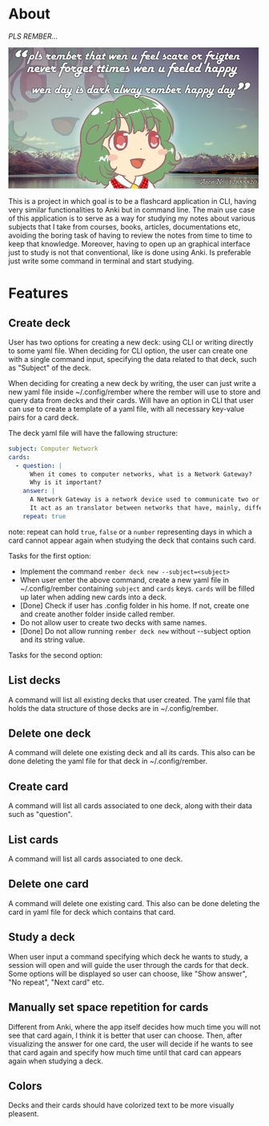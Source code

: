 
# About

*PLS REMBER...*

![alt text](https://github.com/KnowledgeEnjoyer/rember/blob/master/plsrember.png?raw=true)

This is a project in which goal is to be a flashcard application in CLI, having very similar 
functionalities to Anki but in command line.
The main use case of this application is to serve as a way for studying my notes about various 
subjects that I take from courses, books, articles, documentations etc, avoiding the boring task of 
having to review the notes from time to time to keep that knowledge.
Moreover, having to open up an graphical interface just to study is not that conventional, like is 
done using Anki. Is preferable just write some command in terminal and start studying.

# Features 

## Create deck

User has two options for creating a new deck: using CLI or writing directly to some yaml file.
When deciding for CLI option, the user can create one with a single command input, specifying the 
data related to that deck, such as "Subject" of the deck.

When deciding for creating a new deck by writing, the user can just write a new yaml file inside 
~/.config/rember where the rember will use to store and query data from decks and their 
cards. Will have an option in CLI that user can use to create a template of a yaml file, with all 
necessary key-value pairs for a card deck.

The deck yaml file will have the fallowing structure:
```yaml
subject: Computer Network
cards:
  - question: |
      When it comes to computer networks, what is a Network Gateway?
      Why is it important?
    answer: |
      A Network Gateway is a network device used to communicate two or more different networks.
      It act as an translator between networks that have, mainly, different protocols. 
    repeat: true
```

note: repeat can hold ``true``, ``false`` or a ``number`` representing days in which a card cannot 
appear again when studying the deck that contains such card.

Tasks for the first option:
- Implement the command ``rember deck new --subject=<subject> ``
- When user enter the above command, create a new yaml file in ~/.config/rember containing ``subject`` 
and ``cards`` keys. ``cards`` will be filled up later when adding new cards into a deck.
- [Done] Check if user has .config folder in his home. If not, create one and create another folder inside
called rember.
- Do not allow user to create two decks with same names.
- [Done] Do not allow running ``rember deck new`` without --subject option and its string value.

Tasks for the second option:

## List decks

A command will list all existing decks that user created. The yaml file that holds the data 
structure of those decks are in ~/.config/rember.

## Delete one deck

A command will delete one existing deck and all its cards. This also can be done deleting the yaml 
file for that deck in ~/.config/rember.

## Create card

A command will list all cards associated to one deck, along with their data such as "question".

## List cards

A command will list all cards associated to one deck.

## Delete one card

A command will delete one existing card. This also can be done deleting the card in yaml file for 
deck which contains that card.

## Study a deck

When user input a command specifying which deck he wants to study, a session will open and will 
guide the user through the cards for that deck. Some options will be displayed so user can choose, 
like "Show answer", "No repeat", "Next card" etc.

## Manually set space repetition for cards

Different from Anki, where the app itself decides how much time you will not see that card again, 
I think it is better that user can choose. Then, after visualizing the answer for one card, the 
user will decide if he wants to see that card again and specify how much time until that card
can appears again when studying a deck.

## Colors

Decks and their cards should have colorized text to be more visually pleasent.
